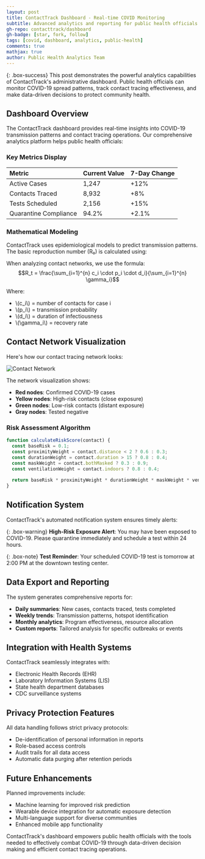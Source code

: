 ```yaml
---
layout: post
title: ContactTrack Dashboard - Real-time COVID Monitoring
subtitle: Advanced analytics and reporting for public health officials
gh-repo: contacttrack/dashboard
gh-badge: [star, fork, follow]
tags: [covid, dashboard, analytics, public-health]
comments: true
mathjax: true
author: Public Health Analytics Team
---
```


{: .box-success}
This post demonstrates the powerful analytics capabilities of ContactTrack's administrative dashboard. Public health officials can monitor COVID-19 spread patterns, track contact tracing effectiveness, and make data-driven decisions to protect community health.

## Dashboard Overview

The ContactTrack dashboard provides real-time insights into COVID-19 transmission patterns and contact tracing operations. Our comprehensive analytics platform helps public health officials:

### Key Metrics Display

| Metric | Current Value | 7-Day Change |
| :------ |:--- | :--- |
| Active Cases | 1,247 | +12% |
| Contacts Traced | 8,932 | +8% |
| Tests Scheduled | 2,156 | +15% |
| Quarantine Compliance | 94.2% | +2.1% |

### Mathematical Modeling

ContactTrack uses epidemiological models to predict transmission patterns. The basic reproduction number (R₀) is calculated using:

When analyzing contact networks, we use the formula: $$R_t = \frac{\sum_{i=1}^{n} c_i \cdot p_i \cdot d_i}{\sum_{i=1}^{n} \gamma_i}$$

Where:
- \\(c_i\\) = number of contacts for case i
- \\(p_i\\) = transmission probability
- \\(d_i\\) = duration of infectiousness
- \\(\gamma_i\\) = recovery rate

## Contact Network Visualization

Here's how our contact tracing network looks:

![Contact Network](https://via.placeholder.com/600x400/1f77b4/ffffff?text=Contact+Network+Visualization)

The network visualization shows:
- **Red nodes**: Confirmed COVID-19 cases
- **Yellow nodes**: High-risk contacts (close exposure)
- **Green nodes**: Low-risk contacts (distant exposure)
- **Gray nodes**: Tested negative

### Risk Assessment Algorithm

```javascript
function calculateRiskScore(contact) {
  const baseRisk = 0.1;
  const proximityWeight = contact.distance < 2 ? 0.6 : 0.3;
  const durationWeight = contact.duration > 15 ? 0.8 : 0.4;
  const maskWeight = contact.bothMasked ? 0.3 : 0.9;
  const ventilationWeight = contact.indoors ? 0.8 : 0.4;
  
  return baseRisk * proximityWeight * durationWeight * maskWeight * ventilationWeight;
}
```

## Notification System

ContactTrack's automated notification system ensures timely alerts:

{: .box-warning}
**High-Risk Exposure Alert**: You may have been exposed to COVID-19. Please quarantine immediately and schedule a test within 24 hours.

{: .box-note}
**Test Reminder**: Your scheduled COVID-19 test is tomorrow at 2:00 PM at the downtown testing center.

## Data Export and Reporting

The system generates comprehensive reports for:
- **Daily summaries**: New cases, contacts traced, tests completed
- **Weekly trends**: Transmission patterns, hotspot identification
- **Monthly analytics**: Program effectiveness, resource allocation
- **Custom reports**: Tailored analysis for specific outbreaks or events

## Integration with Health Systems

ContactTrack seamlessly integrates with:
- Electronic Health Records (EHR)
- Laboratory Information Systems (LIS)
- State health department databases
- CDC surveillance systems

## Privacy Protection Features

All data handling follows strict privacy protocols:
- De-identification of personal information in reports
- Role-based access controls
- Audit trails for all data access
- Automatic data purging after retention periods

## Future Enhancements

Planned improvements include:
- Machine learning for improved risk prediction
- Wearable device integration for automatic exposure detection
- Multi-language support for diverse communities
- Enhanced mobile app functionality

ContactTrack's dashboard empowers public health officials with the tools needed to effectively combat COVID-19 through data-driven decision making and efficient contact tracing operations.

